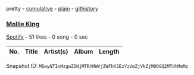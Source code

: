 pretty - [cumulative](/playlists/cumulative/0dVRyMERU2g9M4tWEfaD5B.md) - [plain](/playlists/plain/0dVRyMERU2g9M4tWEfaD5B) - [githistory](https://github.githistory.xyz/mackorone/spotify-playlist-archive/blob/main/playlists/plain/0dVRyMERU2g9M4tWEfaD5B)

### [Mollie King ](https://open.spotify.com/playlist/0dVRyMERU2g9M4tWEfaD5B)

> 

[Spotify](https://open.spotify.com/user/spotify) - 51 likes - 0 song - 0 sec

| No. | Title | Artist(s) | Album | Length |
|---|---|---|---|---|

Snapshot ID: `MSwyNTIxMzgwZDNjMTRhMWVjZWFhY2EzYzVmZjVkZjM0OGQ2MTdhMmMz`
